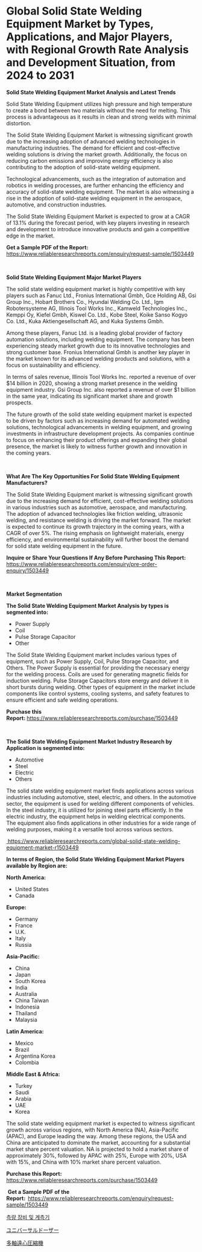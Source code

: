 <p><h1>Global Solid State Welding Equipment Market by Types, Applications, and Major Players, with Regional Growth Rate Analysis and Development Situation, from 2024 to 2031</h1></p><p><strong>Solid State Welding Equipment Market Analysis and Latest Trends</strong></p>
<p><p>Solid State Welding Equipment utilizes high pressure and high temperature to create a bond between two materials without the need for melting. This process is advantageous as it results in clean and strong welds with minimal distortion.</p><p>The Solid State Welding Equipment Market is witnessing significant growth due to the increasing adoption of advanced welding technologies in manufacturing industries. The demand for efficient and cost-effective welding solutions is driving the market growth. Additionally, the focus on reducing carbon emissions and improving energy efficiency is also contributing to the adoption of solid-state welding equipment.</p><p>Technological advancements, such as the integration of automation and robotics in welding processes, are further enhancing the efficiency and accuracy of solid-state welding equipment. The market is also witnessing a rise in the adoption of solid-state welding equipment in the aerospace, automotive, and construction industries.</p><p>The Solid State Welding Equipment Market is expected to grow at a CAGR of 13.1% during the forecast period, with key players investing in research and development to introduce innovative products and gain a competitive edge in the market.</p></p>
<p><strong>Get a Sample PDF of the Report:&nbsp;</strong> <a href="https://www.reliableresearchreports.com/enquiry/request-sample/1503449">https://www.reliableresearchreports.com/enquiry/request-sample/1503449</a></p>
<p>&nbsp;</p>
<p><strong>Solid State Welding Equipment Major Market Players</strong></p>
<p><p>The solid state welding equipment market is highly competitive with key players such as Fanuc Ltd., Fronius International Gmbh, Gce Holding AB, Gsi Group Inc., Hobart Brothers Co., Hyundai Welding Co. Ltd., Igm Robotersysteme AG, Illinois Tool Works Inc., Kamweld Technologies Inc., Kemppi Oy, Kiefel Gmbh, Kiswel Co. Ltd., Kobe Steel, Koike Sanso Kogyo Co. Ltd., Kuka Aktiengesellschaft AG, and Kuka Systems Gmbh.</p><p>Among these players, Fanuc Ltd. is a leading global provider of factory automation solutions, including welding equipment. The company has been experiencing steady market growth due to its innovative technologies and strong customer base. Fronius International Gmbh is another key player in the market known for its advanced welding products and solutions, with a focus on sustainability and efficiency.</p><p>In terms of sales revenue, Illinois Tool Works Inc. reported a revenue of over $14 billion in 2020, showing a strong market presence in the welding equipment industry. Gsi Group Inc. also reported a revenue of over $1 billion in the same year, indicating its significant market share and growth prospects.</p><p>The future growth of the solid state welding equipment market is expected to be driven by factors such as increasing demand for automated welding solutions, technological advancements in welding equipment, and growing investments in infrastructure development projects. As companies continue to focus on enhancing their product offerings and expanding their global presence, the market is likely to witness further growth and innovation in the coming years.</p></p>
<p>&nbsp;</p>
<p><strong>What Are The Key Opportunities For Solid State Welding Equipment Manufacturers?</strong></p>
<p><p>The Solid State Welding Equipment market is witnessing significant growth due to the increasing demand for efficient, cost-effective welding solutions in various industries such as automotive, aerospace, and manufacturing. The adoption of advanced technologies like friction welding, ultrasonic welding, and resistance welding is driving the market forward. The market is expected to continue its growth trajectory in the coming years, with a CAGR of over 5%. The rising emphasis on lightweight materials, energy efficiency, and environmental sustainability will further boost the demand for solid state welding equipment in the future.</p></p>
<p><strong>Inquire or Share Your Questions If Any Before Purchasing This Report:</strong> <a href="https://www.reliableresearchreports.com/enquiry/pre-order-enquiry/1503449">https://www.reliableresearchreports.com/enquiry/pre-order-enquiry/1503449</a></p>
<p>&nbsp;</p>
<p><strong>Market Segmentation</strong></p>
<p><strong>The Solid State Welding Equipment Market Analysis by types is segmented into:</strong></p>
<p><ul><li>Power Supply</li><li>Coil</li><li>Pulse Storage Capacitor</li><li>Other</li></ul></p>
<p><p>The Solid State Welding Equipment market includes various types of equipment, such as Power Supply, Coil, Pulse Storage Capacitor, and Others. The Power Supply is essential for providing the necessary energy for the welding process. Coils are used for generating magnetic fields for induction welding. Pulse Storage Capacitors store energy and deliver it in short bursts during welding. Other types of equipment in the market include components like control systems, cooling systems, and safety features to ensure efficient and safe welding operations.</p></p>
<p><strong>Purchase this Report:&nbsp;</strong><a href="https://www.reliableresearchreports.com/purchase/1503449">https://www.reliableresearchreports.com/purchase/1503449</a></p>
<p>&nbsp;</p>
<p><strong>The Solid State Welding Equipment Market Industry Research by Application is segmented into:</strong></p>
<p><ul><li>Automotive</li><li>Steel</li><li>Electric</li><li>Others</li></ul></p>
<p><p>The solid state welding equipment market finds applications across various industries including automotive, steel, electric, and others. In the automotive sector, the equipment is used for welding different components of vehicles. In the steel industry, it is utilized for joining steel parts efficiently. In the electric industry, the equipment helps in welding electrical components. The equipment also finds applications in other industries for a wide range of welding purposes, making it a versatile tool across various sectors.</p></p>
<p><a href="https://www.reliableresearchreports.com/global-solid-state-welding-equipment-market-r1503449">&nbsp;https://www.reliableresearchreports.com/global-solid-state-welding-equipment-market-r1503449</a></p>
<p><strong>In terms of Region, the Solid State Welding Equipment Market Players available by Region are:</strong></p>
<p>
    <p> <strong> North America: </strong>
        <ul>
            <li>United States</li>
            <li>Canada</li>
        </ul>
        </p> 
    <p> <strong> Europe: </strong>
        <ul>
            <li>Germany</li>
            <li>France</li>
            <li>U.K.</li>
            <li>Italy</li>
            <li>Russia</li>
        </ul>
        </p> 
    <p> <strong> Asia-Pacific: </strong>
        <ul>
            <li>China</li>
            <li>Japan</li>
            <li>South Korea</li>
            <li>India</li>
            <li>Australia</li>
            <li>China Taiwan</li>
            <li>Indonesia</li>
            <li>Thailand</li>
            <li>Malaysia</li>
        </ul>
        </p> 
    <p> <strong> Latin America: </strong>
        <ul>
            <li>Mexico</li>
            <li>Brazil</li>
            <li>Argentina Korea</li>
            <li>Colombia</li>
        </ul>
        </p> 
    <p> <strong> Middle East & Africa: </strong>
        <ul>
            <li>Turkey</li>
            <li>Saudi</li>
            <li>Arabia</li>
            <li>UAE</li>
            <li>Korea</li>
        </ul>
    </p>
    </p>
<p><p>The solid state welding equipment market is expected to witness significant growth across various regions, with North America (NA), Asia-Pacific (APAC), and Europe leading the way. Among these regions, the USA and China are anticipated to dominate the market, accounting for a substantial market share percent valuation. NA is projected to hold a market share of approximately 30%, followed by APAC with 25%, Europe with 20%, USA with 15%, and China with 10% market share percent valuation.</p></p>
<p><strong>Purchase this Report: </strong><a href="https://www.reliableresearchreports.com/purchase/1503449">https://www.reliableresearchreports.com/purchase/1503449</a></p>
<p>&nbsp;<strong>Get a Sample PDF of the Report:&nbsp;&nbsp;</strong><a href="https://www.reliableresearchreports.com/enquiry/request-sample/1503449">https://www.reliableresearchreports.com/enquiry/request-sample/1503449</a></p>
<p><strong></strong></p>
<p><p><a href="https://github.com/puputanisa684/Market-Research-Report-List-1/blob/main/946847386518.md">측량 장비 및 계측기</a></p><p><a href="https://github.com/decker5351/Market-Research-Report-List-1/blob/main/272495094877.md">ユニバーサルドーザー</a></p><p><a href="https://github.com/KaydenJohns1964/Market-Research-Report-List-1/blob/main/370096194876.md">多軸遠心圧縮機</a></p></p>